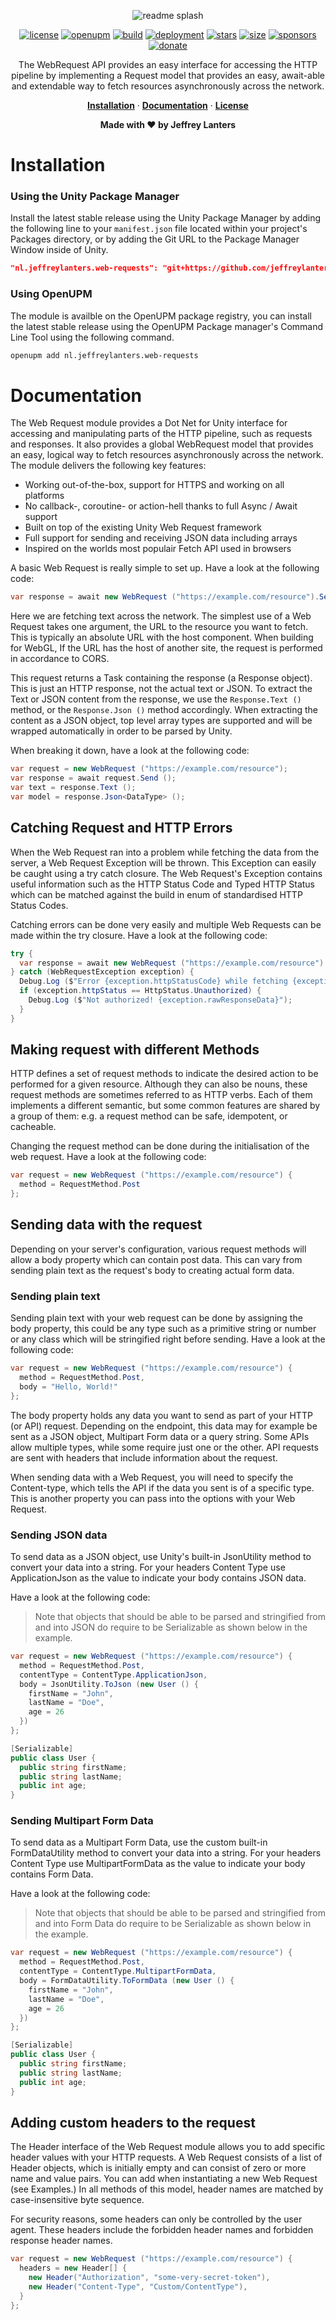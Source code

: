 <div align="center">

![readme splash](https://raw.githubusercontent.com/jeffreylanters/unity-web-requests/master/.github/WIKI/repository-readme-splash.png)

[![license](https://img.shields.io/badge/mit-license-red.svg?style=for-the-badge)](https://github.com/jeffreylanters/unity-web-requests/blob/master/LICENSE.md)
[![openupm](https://img.shields.io/npm/v/nl.jeffreylanters.web-requests?label=UPM&registry_uri=https://package.openupm.com&style=for-the-badge&color=232c37)](https://openupm.com/packages/nl.jeffreylanters.web-requests/)
[![build](https://img.shields.io/badge/build-passing-brightgreen.svg?style=for-the-badge)](https://github.com/jeffreylanters/unity-web-requests/actions)
[![deployment](https://img.shields.io/badge/state-success-brightgreen.svg?style=for-the-badge)](https://github.com/jeffreylanters/unity-web-requests/deployments)
[![stars](https://img.shields.io/github/stars/jeffreylanters/unity-web-requests.svg?style=for-the-badge&color=fe8523&label=stargazers)](https://github.com/jeffreylanters/unity-web-requests/stargazers)
[![size](https://img.shields.io/github/languages/code-size/jeffreylanters/unity-web-requests?style=for-the-badge)](https://github.com/jeffreylanters/unity-web-requests/blob/master/Runtime)
[![sponsors](https://img.shields.io/github/sponsors/jeffreylanters?color=E12C9A&style=for-the-badge)](https://github.com/sponsors/jeffreylanters)
[![donate](https://img.shields.io/badge/donate-paypal-F23150?style=for-the-badge)](https://paypal.me/jeffreylanters)

The WebRequest API provides an easy interface for accessing the HTTP pipeline by implementing a Request model that provides an easy, await-able and extendable way to fetch resources asynchronously across the network.

[**Installation**](#installation) &middot;
[**Documentation**](#documentation) &middot;
[**License**](./LICENSE.md)

**Made with &hearts; by Jeffrey Lanters**

</div>

# Installation

### Using the Unity Package Manager

Install the latest stable release using the Unity Package Manager by adding the following line to your `manifest.json` file located within your project's Packages directory, or by adding the Git URL to the Package Manager Window inside of Unity.

```json
"nl.jeffreylanters.web-requests": "git+https://github.com/jeffreylanters/unity-web-requests"
```

### Using OpenUPM

The module is availble on the OpenUPM package registry, you can install the latest stable release using the OpenUPM Package manager's Command Line Tool using the following command.

```sh
openupm add nl.jeffreylanters.web-requests
```

# Documentation

The Web Request module provides a Dot Net for Unity interface for accessing and manipulating parts of the HTTP pipeline, such as requests and responses. It also provides a global WebRequest model that provides an easy, logical way to fetch resources asynchronously across the network. The module delivers the following key features:

- Working out-of-the-box, support for HTTPS and working on all platforms
- No callback-, coroutine- or action-hell thanks to full Async / Await support
- Built on top of the existing Unity Web Request framework
- Full support for sending and receiving JSON data including arrays
- Inspired on the worlds most populair Fetch API used in browsers

A basic Web Request is really simple to set up. Have a look at the following code:

```csharp
var response = await new WebRequest ("https://example.com/resource").Send ();
```

Here we are fetching text across the network. The simplest use of a Web Request takes one argument, the URL to the resource you want to fetch. This is typically an absolute URL with the host component. When building for WebGL, If the URL has the host of another site, the request is performed in accordance to CORS.

This request returns a Task containing the response (a Response object). This is just an HTTP response, not the actual text or JSON. To extract the Text or JSON content from the response, we use the `Response.Text ()` method, or the `Response.Json ()` method accordingly. When extracting the content as a JSON object, top level array types are supported and will be wrapped automatically in order to be parsed by Unity.

When breaking it down, have a look at the following code:

```csharp
var request = new WebRequest ("https://example.com/resource");
var response = await request.Send ();
var text = response.Text ();
var model = response.Json<DataType> ();
```

## Catching Request and HTTP Errors

When the Web Request ran into a problem while fetching the data from the server, a Web Request Exception will be thrown. This Exception can easily be caught using a try catch closure. The Web Request's Exception contains useful information such as the HTTP Status Code and Typed HTTP Status which can be matched against the build in enum of standardised HTTP Status Codes.

Catching errors can be done very easily and multiple Web Requests can be made within the try closure. Have a look at the following code:

```csharp
try {
  var response = await new WebRequest ("https://example.com/resource").Send ();
} catch (WebRequestException exception) {
  Debug.Log ($"Error {exception.httpStatusCode} while fetching {exception.url}");
  if (exception.httpStatus == HttpStatus.Unauthorized) {
    Debug.Log ($"Not authorized! {exception.rawResponseData}");
  }
}
```

## Making request with different Methods

HTTP defines a set of request methods to indicate the desired action to be performed for a given resource. Although they can also be nouns, these request methods are sometimes referred to as HTTP verbs. Each of them implements a different semantic, but some common features are shared by a group of them: e.g. a request method can be safe, idempotent, or cacheable.

Changing the request method can be done during the initialisation of the web request. Have a look at the following code:

```csharp
var request = new WebRequest ("https://example.com/resource") {
  method = RequestMethod.Post
};
```

## Sending data with the request

Depending on your server's configuration, various request methods will allow a body property which can contain post data. This can vary from sending plain text as the request's body to creating actual form data.

### Sending plain text

Sending plain text with your web request can be done by assigning the body property, this could be any type such as a primitive string or number or any class which will be stringified right before sending. Have a look at the following code:

```csharp
var request = new WebRequest ("https://example.com/resource") {
  method = RequestMethod.Post,
  body = "Hello, World!"
};
```

The body property holds any data you want to send as part of your HTTP (or API) request. Depending on the endpoint, this data may for example be sent as a JSON object, Multipart Form data or a query string. Some APIs allow multiple types, while some require just one or the other. API requests are sent with headers that include information about the request.

When sending data with a Web Request, you will need to specify the Content-type, which tells the API if the data you sent is of a specific type. This is another property you can pass into the options with your Web Request.

### Sending JSON data

To send data as a JSON object, use Unity's built-in JsonUtility method to convert your data into a string. For your headers Content Type use ApplicationJson as the value to indicate your body contains JSON data.

Have a look at the following code:

> Note that objects that should be able to be parsed and stringified from and into JSON do require to be Serializable as shown below in the example.

```csharp
var request = new WebRequest ("https://example.com/resource") {
  method = RequestMethod.Post,
  contentType = ContentType.ApplicationJson,
  body = JsonUtility.ToJson (new User () {
    firstName = "John",
    lastName = "Doe",
    age = 26
  })
};

[Serializable]
public class User {
  public string firstName;
  public string lastName;
  public int age;
}
```

### Sending Multipart Form Data

To send data as a Multipart Form Data, use the custom built-in FormDataUtility method to convert your data into a string. For your headers Content Type use MultipartFormData as the value to indicate your body contains Form Data.

Have a look at the following code:

> Note that objects that should be able to be parsed and stringified from and into Form Data do require to be Serializable as shown below in the example.

```csharp
var request = new WebRequest ("https://example.com/resource") {
  method = RequestMethod.Post,
  contentType = ContentType.MultipartFormData,
  body = FormDataUtility.ToFormData (new User () {
    firstName = "John",
    lastName = "Doe",
    age = 26
  })
};

[Serializable]
public class User {
  public string firstName;
  public string lastName;
  public int age;
}
```

## Adding custom headers to the request

The Header interface of the Web Request module allows you to add specific header values with your HTTP requests. A Web Request consists of a list of Header objects, which is initially empty and can consist of zero or more name and value pairs. You can add when instantiating a new Web Request (see Examples.) In all methods of this model, header names are matched by case-insensitive byte sequence.

For security reasons, some headers can only be controlled by the user agent. These headers include the forbidden header names and forbidden response header names.

```cs
var request = new WebRequest ("https://example.com/resource") {
  headers = new Header[] {
    new Header("Authorization", "some-very-secret-token"),
    new Header("Content-Type", "Custom/ContentType"),
  }
};
```
